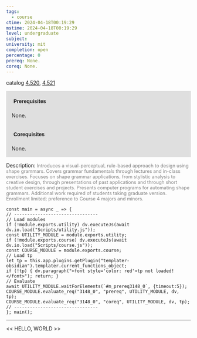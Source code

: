 ```yaml
---
tags:
  - course
ctime: 2024-04-18T00:19:29
mstime: 2024-04-18T00:19:29
level: undergraduate
subject: 
university: mit
completion: open
percentage: 0
prereq: None.
coreq: None.
---
```


catalog [4.520](http://student.mit.edu/catalog/m4e.html#4.520), [4.521](http://student.mit.edu/catalog/m4e.html#4.521)

<span style="display: block; padding: 15px; background-color: rgb(100, 100, 100, 0.2);"><font id="m_prereq3148_0" style="display: block; font-family: Arial, sans-serif; font-weight: bold; padding: 5px">Prerequisites</font><br><span id="prereq3148_0">None.</span></span>
<span style="display: block; padding: 15px; background-color: rgb(100, 100, 100, 0.2);"><font id="m_coreq3148_0" style="display: block; font-family: Arial, sans-serif; font-weight: bold; padding: 5px">Corequisites</font><br><span id="coreq3148_0">None.</span></span>

<font style="">Description:</font>
<font style="color: grey; font-size: 0.8rem;">Introduces a visual-perceptual, rule-based approach to design using shape grammars. Covers grammar fundamentals through lectures and in-class exercises. Focuses on shape grammar applications, from stylistic analysis to creative design, through presentations of past applications and through short student exercises and projects. Presents computer programs for automating shape grammars. Additional work required of students taking graduate version. Enrollment limited; preference to Course 4 majors and minors.</font>

```dataviewjs
const main = async _ => {
// --------------------------------
// Load modules
if (!module.exports.utility) dv.executeJs(await dv.io.load("Scripts/utility.js"));
const UTILITY_MODULE = module.exports.utility;
if (!module.exports.course) dv.executeJs(await dv.io.load("Scripts/course.js"));
const COURSE_MODULE = module.exports.course;
// Load tp
let tp = this.app.plugins.getPlugin("templater-obsidian").templater.current_functions_object;
if (!tp) { dv.paragraph("<font style='color: red'>tp not loaded!</font>"); return; }
// Evaluate
await UTILITY_MODULE.waitForElements(`#m_prereq3148_0`, {timeout:5});
COURSE_MODULE.evaluate_req("3148_0", "prereq", UTILITY_MODULE, dv, tp);
COURSE_MODULE.evaluate_req("3148_0", "coreq", UTILITY_MODULE, dv, tp);
// --------------------------------
}; main();
```

---

<< HELLO, WORLD >>
